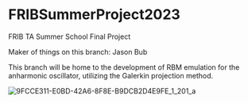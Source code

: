 # FRIBSummerProject2023
FRIB TA Summer School Final Project

Maker of things on this branch: Jason Bub

This branch will be home to the development of RBM emulation for the anharmonic oscillator, utilizing the Galerkin projection method.

![9FCCE311-E0BD-42A6-8F8E-B9DCB2D4E9FE_1_201_a](https://github.com/sudhanvalalit/FRIBSummerProject2023/assets/70040511/04b79a5d-479b-40f2-bbd3-5a595c12f42a)
